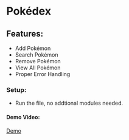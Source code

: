 # Pokédex

## Features:
- Add Pokémon
- Search Pokémon
- Remove Pokémon
- View All Pokémon
- Proper Error Handling

### Setup:
- Run the file, no addtional modules needed.

#### Demo Video:
[Demo](https://drive.google.com/file/d/1zPaBYMiroT89qOOtzj-FPIkk-XuJtrs1/view?usp=sharing)

